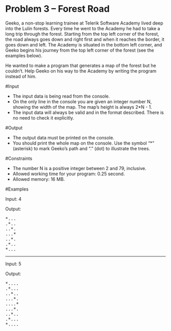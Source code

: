 ﻿Problem 3 – Forest Road
========================

Geeko, a non-stop learning trainee at Telerik Software Academy lived deep into the Lulin forests. Every time he went to the Academy he had to take a long trip through the forest. Starting from the top left corner of the forest, the road always goes down and right first and when it reaches the border, it goes down and left. 
The Academy is situated in the bottom left corner, and Geeko begins his journey from the top left corner of the forest (see the examples below).

He wanted to make a program that generates a map of the forest but he couldn’t. Help Geeko on his way to the Academy by writing the program instead of him.

#Input 
- The input data is being read from the console.
- On the only line in the console you are given an integer number N, showing the width of the map. The map’s height is always 2*N - 1.
- The input data will always be valid and in the format described. There is no need to check it explicitly.

#Output 
- The output data must be printed on the console.
- You should print the whole map on the console. Use the symbol “*” (asterisk) to mark Geeko’s path and “.” (dot) to illustrate the trees.

#Constraints
- The number N is a positive integer between 2 and 79, inclusive.
- Allowed working time for your program: 0.25 second.
- Allowed memory: 16 MB.

#Examples

Input:
4

Output:
<pre>
*...
.*..
..*.
...*
..*.
.*..
*...
</pre>

-----------------------

Input:
5

Output:
<pre>
*....
.*...
..*..
...*.
....*
...*.
..*..
.*...
*....
</pre>
